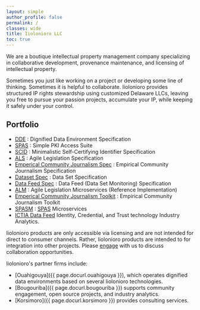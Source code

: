 ```yaml
---
layout: simple
author_profile: false
permalink: /
classes: wide
title: Iiolonioro LLC
toc: true
---
```


We are a boutique intellectual property management company specializing in
collaborative development, provenance maintenance, and licensing of
intellectual property.

Sometimes you just like working on a project or developing some line of
thinking.   Sometimes it is helpful to collaborate.  Iiolonioro provides
structured IP rights stewardship using customized Delaware LLCs, leaving
you free to pursue your passion projects, accumulate your IP, while keeping
it safely under your control.

## Portfolio

* [DDE](./specs/dde) : Dignified Data Environment Specification
* [SPAS](./specs/spas) : Simple PKI Access Suite
* [SCID](./specs/scid) : Minimalistic Self-Certifying Identifier Specification
* [ALS](./specs/als) : Agile Legislation Specification
* [Emperical Community Journalism Spec](./specs/ecj) : Empirical Community Journalism Specification
* [Dataset Spec](./specs/dset) : Data Set Specification
* [Data Feed Spec](./specs/df) : Data Feed (Data Set Monitoring) Specification
* [ALM](./proj/alm) : Agile Legislation Microservices (Reference Implementation)
* [Emperical Community Journalism Toolkit](./proj/ecj) : Empirical Community Journalism Toolkit
* [SPASM](./proj/spasm) : [SPAS](./specs/spas) Microservices
* [ICTIA Data Feed](./feeds/ictia) Identity, Credential, and Trust technology Industry Analytics.


Iiolonioro products are only accessible via licensing and are not intended for
direct to consumer channels.  Rather, Iiolonioro products are intended to for
integration into other projects.  Please [engage](./engage) with us to discuss
collaboration opportunities.

Iiolonioro's partner firms include:
 *  [Ouahigouya]({{ page.docurl.ouahigouya }}), which
    operates dignified data environments based on several Iiolonioro
    technologies.
 *  [Bougouriba]({{ page.docurl.bougouriba }}) supports community engagement,
    open source projects, and industry analytics.
 *  [Korsimoro]({{ page.docurl.korsimoro }}) provides consulting services.
